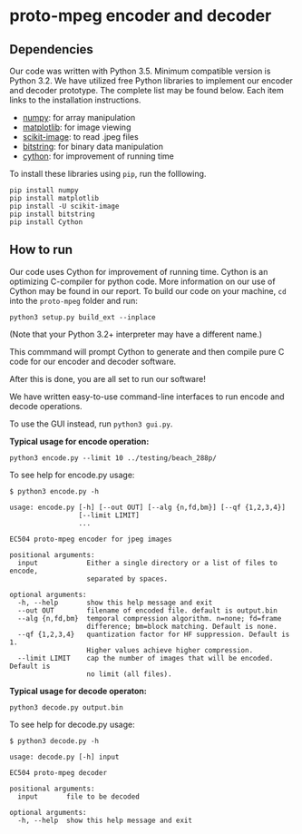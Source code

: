 # proto-mpeg encoder and decoder

## Dependencies
Our code was written with Python 3.5. Minimum compatible version is Python 3.2. We have utilized free Python libraries to implement our encoder and decoder prototype. The complete list may be found below. Each item links to the installation instructions.

- [numpy](www.numpy.com): for array manipulation
- [matplotlib](http://matplotlib.org/users/installing.html): for image viewing
- [scikit-image](http://scikit-image.org/download.html): to read .jpeg files
- [bitstring](https://pypi.python.org/pypi/bitstring/3.1.3): for binary data manipulation
- [cython](http://cython.org/#download): for improvement of running time

To install these libraries using `pip`, run the folllowing.

```
pip install numpy
pip install matplotlib
pip install -U scikit-image
pip install bitstring
pip install Cython
```

## How to run

Our code uses Cython for improvement of running time. Cython is an optimizing C-compiler for python code. More information on our use of Cython may be found in our report.
To build our code on your machine, `cd` into the `proto-mpeg` folder and run:

```
python3 setup.py build_ext --inplace
```
(Note that your Python 3.2+ interpreter may have a different name.)

This commmand will prompt Cython to generate and then compile pure C code for our encoder and decoder software.

After this is done, you are all set to run our software!

We have written easy-to-use command-line interfaces to run encode and decode operations.

To use the GUI instead, run `python3 gui.py`.

**Typical usage for encode operation:**

```
python3 encode.py --limit 10 ../testing/beach_288p/
```

To see help for encode.py usage:
```
$ python3 encode.py -h

usage: encode.py [-h] [--out OUT] [--alg {n,fd,bm}] [--qf {1,2,3,4}]
                 [--limit LIMIT]
                 ...

EC504 proto-mpeg encoder for jpeg images

positional arguments:
  input            Either a single directory or a list of files to encode,
                   separated by spaces.

optional arguments:
  -h, --help       show this help message and exit
  --out OUT        filename of encoded file. default is output.bin
  --alg {n,fd,bm}  temporal compression algorithm. n=none; fd=frame
                   difference; bm=block matching. Default is none.
  --qf {1,2,3,4}   quantization factor for HF suppression. Default is 1.
                   Higher values achieve higher compression.
  --limit LIMIT    cap the number of images that will be encoded. Default is
                   no limit (all files).
```

**Typical usage for decode operaton:**

```
python3 decode.py output.bin
```

To see help for decode.py usage:
```
$ python3 decode.py -h

usage: decode.py [-h] input

EC504 proto-mpeg decoder

positional arguments:
  input       file to be decoded

optional arguments:
  -h, --help  show this help message and exit
```